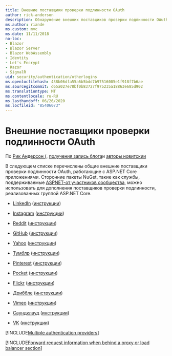 ```yaml
---
title: Внешние поставщики проверки подлинности OAuth
author: rick-anderson
description: Обнаружение внешних поставщиков проверки подлинности OAuth, которые работают с ASP.NET Core приложениями.
ms.author: riande
ms.custom: mvc
ms.date: 11/11/2018
no-loc:
- Blazor
- Blazor Server
- Blazor WebAssembly
- Identity
- Let's Encrypt
- Razor
- SignalR
uid: security/authentication/otherlogins
ms.openlocfilehash: 438b06dfa55a6b5bdd7b97516005e1f918f7b6ae
ms.sourcegitcommit: d65a027e78bf0b83727f975235a18863e685d902
ms.translationtype: MT
ms.contentlocale: ru-RU
ms.lasthandoff: 06/26/2020
ms.locfileid: "85406073"
---
```

# <a name="external-oauth-authentication-providers"></a>Внешние поставщики проверки подлинности OAuth

По [Рик Андерсон (](https://twitter.com/RickAndMSFT), [получения запись блога](https://github.com/rustd)и [авторы новитскии](https://github.com/01binary)

В следующем списке перечислены общие внешние поставщики проверки подлинности OAuth, работающие с ASP.NET Core приложениями. Сторонние пакеты NuGet, такие как службы, поддерживаемые [ASPNET-от участников сообщества](https://www.nuget.org/packages?q=owners%3Aaspnet-contrib+title%3AOAuth), можно использовать для дополнения поставщиков проверки подлинности, реализованных группой ASP.NET Core.

* [LinkedIn](https://www.linkedin.com/developer/apps) ([инструкции](https://developer.linkedin.com/docs/oauth2))

* [Instagram](https://www.instagram.com/developer/register/) ([инструкции](https://www.instagram.com/developer/authentication/))

* [Reddit](https://www.reddit.com/login?dest=https%3A%2F%2Fwww.reddit.com%2Fprefs%2Fapps) ([инструкции](https://github.com/reddit/reddit/wiki/OAuth2-Quick-Start-Example))

* [GitHub](https://github.com/login?return_to=https%3A%2F%2Fgithub.com%2Fsettings%2Fapplications%2Fnew) ([инструкции](https://developer.github.com/v3/oauth/))

* [Yahoo](https://login.yahoo.com/config/login?src=devnet&.done=http%3A%2F%2Fdeveloper.yahoo.com%2Fapps%2Fcreate%2F) ([инструкции](https://developer.yahoo.com/bbauth/user.html))

* [Тумблр](https://www.tumblr.com/oauth/apps) ([инструкции](https://www.tumblr.com/docs/api/v2#auth))

* [Pinterest](https://www.pinterest.com/login/?next=http%3A%2F%2Fdevsite%2Fapps%2F) ([инструкции](https://developers.pinterest.com/docs/api/overview/?))

* [Pocket](https://getpocket.com/developer/apps/new) ([инструкции](https://getpocket.com/developer/docs/authentication))

* [Flickr](https://www.flickr.com/services/apps/create) ([инструкции](https://www.flickr.com/services/api/auth.oauth.html))

* [Дриббле](https://dribbble.com/signup) ([инструкции](https://developer.dribbble.com/v1/oauth/))

* [Vimeo](https://vimeo.com/join) ([инструкции](https://developer.vimeo.com/api/authentication))

* [Саундклауд](https://soundcloud.com/you/apps/new) ([инструкции](https://developers.soundcloud.com/blog/we-love-oauth-2))

* [VK](https://vk.com/apps?act=manage) ([инструкции](https://vk.com/pages?oid=-17680044&p=Authorizing_Sites))

[!INCLUDE[Multiple authentication providers](includes/chain-auth-providers.md)]

[!INCLUDE[Forward request information when behind a proxy or load balancer section](includes/forwarded-headers-middleware.md)]
